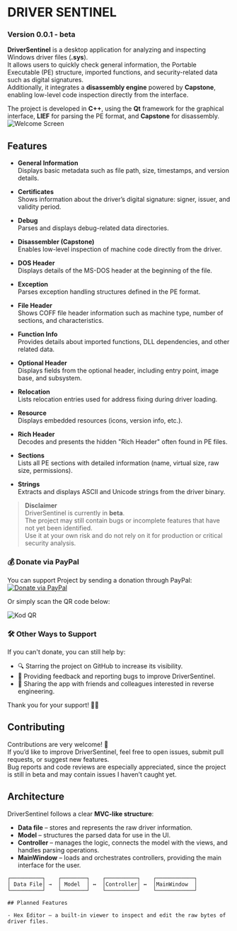 # DRIVER SENTINEL
### **Version 0.0.1 - beta**

**DriverSentinel** is a desktop application for analyzing and inspecting Windows driver files (**.sys**).  
It allows users to quickly check general information, the Portable Executable (PE) structure, imported functions, and security-related data such as digital signatures.  
Additionally, it integrates a **disassembly engine** powered by **Capstone**, enabling low-level code inspection directly from the interface.

The project is developed in **C++**, using the **Qt** framework for the graphical interface, **LIEF** for parsing the PE format, and **Capstone** for disassembly.
![Welcome Screen](https://github.com/user-attachments/assets/839515ca-b619-4e64-9764-eb5436be30d9)   
   

## Features

- **General Information**  
  Displays basic metadata such as file path, size, timestamps, and version details.

- **Certificates**  
  Shows information about the driver’s digital signature: signer, issuer, and validity period.

- **Debug**  
  Parses and displays debug-related data directories.

- **Disassembler (Capstone)**  
  Enables low-level inspection of machine code directly from the driver.

- **DOS Header**  
  Displays details of the MS-DOS header at the beginning of the file.

- **Exception**  
  Parses exception handling structures defined in the PE format.

- **File Header**  
  Shows COFF file header information such as machine type, number of sections, and characteristics.

- **Function Info**  
  Provides details about imported functions, DLL dependencies, and other related data.

- **Optional Header**  
  Displays fields from the optional header, including entry point, image base, and subsystem.

- **Relocation**  
  Lists relocation entries used for address fixing during driver loading.

- **Resource**  
  Displays embedded resources (icons, version info, etc.).

- **Rich Header**  
  Decodes and presents the hidden "Rich Header" often found in PE files.

- **Sections**  
  Lists all PE sections with detailed information (name, virtual size, raw size, permissions).

- **Strings**  
  Extracts and displays ASCII and Unicode strings from the driver binary.   

> **Disclaimer**  
> DriverSentinel is currently in **beta**.  
> The project may still contain bugs or incomplete features that have not yet been identified.  
> Use it at your own risk and do not rely on it for production or critical security analysis.   

### 💰 Donate via PayPal  
You can support Project by sending a donation through PayPal:  
[![Donate via PayPal](https://img.shields.io/badge/Donate%20via%20PayPal-00457C?logo=paypal&logoColor=white&style=for-the-badge)](https://www.paypal.com/donate/?hosted_button_id=MW4VMJ8YHSZF2)

Or simply scan the QR code below:  

![Kod QR](https://github.com/user-attachments/assets/a9c86292-1220-4e7e-b7b2-6e7415075220)

### 🛠️ Other Ways to Support  
If you can't donate, you can still help by:  
- 🔍 Starring the project on GitHub to increase its visibility.  
- 🐞 Providing feedback and reporting bugs to improve DriverSentinel.  
- 📂 Sharing the app with friends and colleagues interested in reverse engineering.  

Thank you for your support! 🧩🔐   

## Contributing

Contributions are very welcome! 🎉  
If you’d like to improve DriverSentinel, feel free to open issues, submit pull requests, or suggest new features.  
Bug reports and code reviews are especially appreciated, since the project is still in beta and may contain issues I haven’t caught yet.  

## Architecture

DriverSentinel follows a clear **MVC-like structure**:

- **Data file** – stores and represents the raw driver information.  
- **Model** – structures the parsed data for use in the UI.  
- **Controller** – manages the logic, connects the model with the views, and handles parsing operations.  
- **MainWindow** – loads and orchestrates controllers, providing the main interface for the user.  

```text
┌──────────┐    ┌────────┐    ┌──────────┐    ┌────────────┐
│ Data File│ →  │ Model  │ ↔  │Controller│ ↔  │MainWindow  │   
└──────────┘    └────────┘    └──────────┘    └────────────┘

## Planned Features

- Hex Editor – a built-in viewer to inspect and edit the raw bytes of driver files.   



